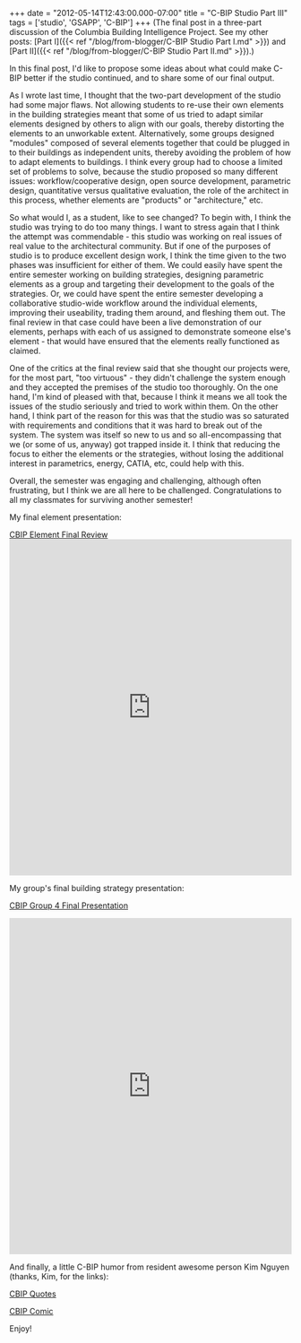 +++
date = "2012-05-14T12:43:00.000-07:00"
title = "C-BIP Studio Part III"
tags = ['studio', 'GSAPP', 'C-BIP']
+++
(The final post in a three-part discussion of the Columbia Building Intelligence Project.  See my other posts: [Part I]({{< ref "/blog/from-blogger/C-BIP Studio Part I.md" >}}) and [Part II]({{< ref "/blog/from-blogger/C-BIP Studio Part II.md" >}}).)

In this final post, I'd like to propose some ideas about what could make C-BIP better if the studio continued, and to share some of our final output.

As I wrote last time, I thought that the two-part development of the studio had some major flaws.  Not allowing students to re-use their own elements in the building strategies meant that some of us tried to adapt similar elements designed by others to align with our goals, thereby distorting the elements to an unworkable extent.  Alternatively, some groups designed "modules" composed of several elements together that could be plugged in to their buildings as independent units, thereby avoiding the problem of how to adapt elements to buildings.  I think every group had to choose a limited set of problems to solve, because the studio proposed so many different issues: workflow/cooperative design, open source development, parametric design, quantitative versus qualitative evaluation, the role of the architect in this process, whether elements are "products" or "architecture," etc.

So what would I, as a student, like to see changed?  To begin with, I think the studio was trying to do too many things.  I want to stress again that I think the attempt was commendable - this studio was working on real issues of real value to the architectural community.  But if one of the purposes of studio is to produce excellent design work, I think the time given to the two phases was insufficient for either of them.  We could easily have spent the entire semester working on building strategies, designing parametric elements as a group and targeting their development to the goals of the strategies.  Or, we could have spent the entire semester developing a collaborative studio-wide workflow around the individual elements, improving their useability, trading them around, and fleshing them out.  The final review in that case could have been a live demonstration of our elements, perhaps with each of us assigned to demonstrate someone else's element - that would have ensured that the elements really functioned as claimed.

One of the critics at the final review said that she thought our projects were, for the most part, "too virtuous" - they didn't challenge the system enough and they accepted the premises of the studio too thoroughly.  On the one hand, I'm kind of pleased with that, because I think it means we all took the issues of the studio seriously and tried to work within them.  On the other hand, I think part of the reason for this was that the studio was so saturated with requirements and conditions that it was hard to break out of the system.  The system was itself so new to us and so all-encompassing that we (or some of us, anyway) got trapped inside it.  I think that reducing the focus to either the elements or the strategies, without losing the additional interest in parametrics, energy, CATIA, etc, could help with this.

Overall, the semester was engaging and challenging, although often frustrating, but I think we are all here to be challenged.  Congratulations to all my classmates for surviving another semester!

My final element presentation:

[CBIP Element Final Review](http://www.scribd.com/doc/93526410/CBIP-Element-Final-Review)<iframe class="scribd_iframe_embed" data-aspect-ratio="" data-auto-height="true" frameborder="0" height="600" id="doc_78649" scrolling="no" src="http://www.scribd.com/embeds/93526410/content?start_page=1&view_mode=list&access_key=key-1howrw7fytkldshihuoj" width="100%"></iframe>

My group's final building strategy presentation:

[CBIP Group 4 Final Presentation](http://www.scribd.com/doc/93527418/CBIP-Group-4-Final-Presentation)

<iframe class="scribd_iframe_embed" data-aspect-ratio="1.54545454545455" data-auto-height="true" frameborder="0" height="600" id="doc_90327" scrolling="no" src="http://www.scribd.com/embeds/93527418/content?start_page=1&view_mode=list&access_key=key-i1sabdc05a2mivboavi" width="100%"><p>&lt;p&gt;&amp;amp;lt;p&amp;amp;gt;asdfasdf&amp;amp;lt;/p&amp;amp;gt;&lt;/p&gt;</p></iframe>

And finally, a little C-BIP humor from resident awesome person Kim Nguyen (thanks, Kim, for the links):

[CBIP Quotes](http://www.scribd.com/kvn2104/d/95812533-CBIP-Quotes#fullscreen)

[CBIP Comic](http://www.scribd.com/kvn2104/d/95812249-CBIP-Roadtrip)

Enjoy!
